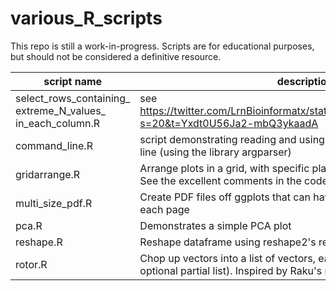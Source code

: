 # various_R_scripts

This repo is still a work-in-progress. Scripts are for educational purposes, but
should not be considered a definitive resource.

| script name      | description |
| ---------------  | ------------- |
| select_rows_containing_<BR>extreme_N_values_<BR>in_each_column.R | see https://twitter.com/LrnBioinformatx/status/1525246082120302599?s=20&t=Yxdt0U56Ja2-mbQ3ykaadA |
| command_line.R   | script demonstrating reading and using arguments from the command line (using the library argparser)  |
| gridarrange.R    | Arrange plots in a grid, with specific placement and sizing.<BR>See the excellent comments in the code for how to use it.|
| multi_size_pdf.R | Create PDF files off ggplots that can have different dimensions on each page |
| pca.R            | Demonstrates a simple PCA plot  |
| reshape.R        | Reshape dataframe using reshape2's reshape and tidyr's pivot_wider |
| rotor.R          | Chop up vectors into a list of vectors, each of the same size (with optional partial list). Inspired by Raku's rotor function.|
